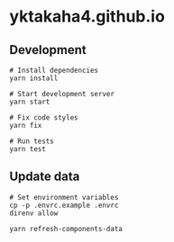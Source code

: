 # yktakaha4.github.io

## Development

```shell
# Install dependencies
yarn install

# Start development server
yarn start

# Fix code styles
yarn fix

# Run tests
yarn test
```

## Update data

```shell
# Set environment variables
cp -p .envrc.example .envrc
direnv allow

yarn refresh-components-data
```
